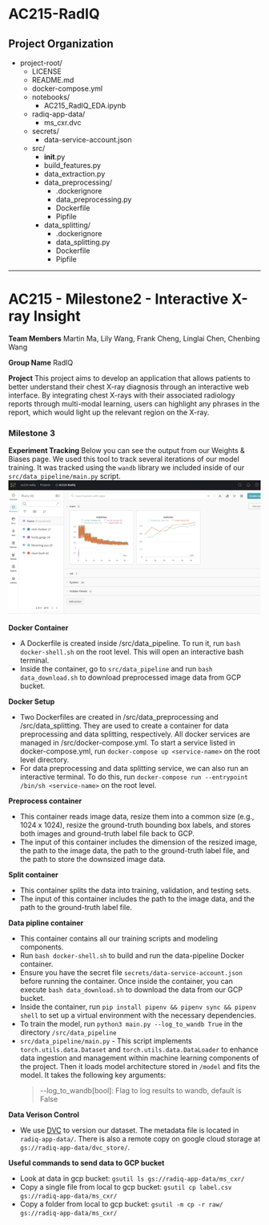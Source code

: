 AC215-RadIQ
==============================

Project Organization
---------
- project-root/
    - LICENSE
    - README.md
    - docker-compose.yml
    - notebooks/
        - AC215_RadIQ_EDA.ipynb
    - radiq-app-data/
        - ms_cxr.dvc
    - secrets/
        - data-service-account.json
    - src/
        - __init__.py
        - build_features.py
        - data_extraction.py
        - data_preprocessing/
            - .dockerignore
            - data_preprocessing.py
            - Dockerfile
            - Pipfile
        - data_splitting/
            - .dockerignore
            - data_splitting.py
            - Dockerfile
            - Pipfile



--------

# AC215 - Milestone2 - Interactive X-ray Insight

**Team Members**
Martin Ma, Lily Wang, Frank Cheng, Linglai Chen, Chenbing Wang

**Group Name**
RadIQ

**Project**
This project aims to develop an application that allows patients to better understand their chest X-ray diagnosis through an interactive web interface. By integrating chest X-rays with their associated radiology reports through multi-modal learning, users can highlight any phrases in the report, which would light up the relevant region on the X-ray.

### Milestone 3 ###

**Experiment Tracking**
Below you can see the output from our Weights & Biases page. We used this tool to track several iterations of our model training. It was tracked using the `wandb` library we included inside of our `src/data_pipeline/main.py` script.
![WandB Screenshot](./images/wandb.png)


**Docker Container**
- A Dockerfile is created inside /src/data_pipeline. To run it, run `bash docker-shell.sh` on the root level. This will open an interactive bash terminal.
- Inside the container, go to `src/data_pipeline` and run `bash data_download.sh` to download preprocessed image data from GCP bucket.

**Docker Setup**
- Two Dockerfiles are created in /src/data_preprocessing and /src/data_splitting. They are used to create a 
  container for data preprocessing and data splitting, respectively. All docker services are managed in 
  /src/docker-compose.yml. To start a service listed in docker-compose.yml, run `docker-compose up <service-name>` 
  on the root level directory. 
- For data preprocessing and data splitting service, we can also run an interactive terminal. To do this, run 
  `docker-compose run --entrypoint /bin/sh <service-name>` on the root level.

**Preprocess container**
- This container reads image data, resize them into a common size (e.g., 1024 x 1024), resize the ground-truth bounding box labels, and stores both images and ground-truth label file back to GCP.
- The input of this container includes the dimension of the resized image, the path to the image data, the path to the ground-truth label file, and the path to store the downsized image data.


**Split container**
- This container splits the data into training, validation, and testing sets.
- The input of this container includes the path to the image data, and the path to the ground-truth label file.


**Data pipline container**
- This container contains all our training scripts and modeling components.
- Run `bash docker-shell.sh` to build and run the data-pipeline Docker container.
- Ensure you have the secret file `secrets/data-service-account.json` before running the container. Once inside the container, you can execute `bash data_download.sh` to download the data from our GCP bucket.
- Inside the container, run `pip install pipenv && pipenv sync && pipenv shell` to set up a virtual environment with the necessary dependencies.
- To train the model, run `python3 main.py --log_to_wandb True` in the directory `/src/data_pipeline`
- `src/data_pipeline/main.py` - This script implements `torch.utils.data.Dataset` and `torch.utils.data.DataLoader` to enhance data ingestion and management within machine learning components of the project. Then it loads model architecture stored in `/model` and fits the model. It takes the following key arguments:
    > --log_to_wandb\[bool\]: Flag to log results to wandb, default is False

**Data Verison Control**
- We use [DVC](https://dvc.org) to version our dataset. The metadata file is located in `radiq-app-data/`. There is also a remote copy on google cloud storage at `gs://radiq-app-data/dvc_store/`.

**Useful commands to send data to GCP bucket**
- Look at data in gcp bucket: `gsutil ls gs://radiq-app-data/ms_cxr/`
- Copy a single file from local to gcp bucket: `gsutil cp label.csv gs://radiq-app-data/ms_cxr/`
- Copy a folder from local to gcp bucket: `gsutil -m cp -r raw/ gs://radiq-app-data/ms_cxr/`
